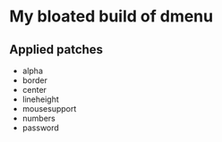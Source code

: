 # My bloated build of dmenu

## Applied patches

 - alpha
 - border
 - center
 - lineheight
 - mousesupport
 - numbers
 - password
